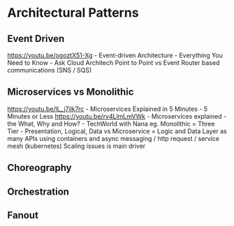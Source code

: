 # Architectural Patterns

## Event Driven
https://youtu.be/ogoztX51-Xg - Event-driven Architecture - Everything You Need to Know - Ask Cloud Architech
Point to Point vs Event Router based communications (SNS / SQS)

## Microservices vs Monolithic
https://youtu.be/lL_j7ilk7rc - Microservices Explained in 5 Minutes - 5 Minutes or Less
https://youtu.be/rv4LlmLmVWk - Microservices explained - the What, Why and How? - TechWorld with Nana
eg. Monolithic = Three Tier - Presentation, Logical, Data vs  Microservice = Logic and Data Layer as many APIs using containers and async messaging / http request / service mesh (kubernetes)
Scaling issues is main driver

## Choreography


## Orchestration


## Fanout

